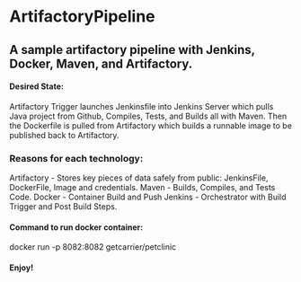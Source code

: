 # ArtifactoryPipeline

## A sample artifactory pipeline with Jenkins, Docker, Maven, and Artifactory.

#### Desired State: 
Artifactory Trigger launches Jenkinsfile into Jenkins Server which pulls Java project from Github, Compiles, Tests, and Builds all with Maven. Then the Dockerfile is pulled from Artifactory which builds a runnable image to be published back to Artifactory.

### Reasons for each technology:
Artifactory - Stores key pieces of data safely from public: JenkinsFile, DockerFile, Image and credentials.
Maven - Builds, Compiles, and Tests Code.
Docker - Container Build and Push
Jenkins - Orchestrator with Build Trigger and Post Build Steps.

#### Command to run docker container:
docker run -p 8082:8082 getcarrier/petclinic

#### Enjoy!
